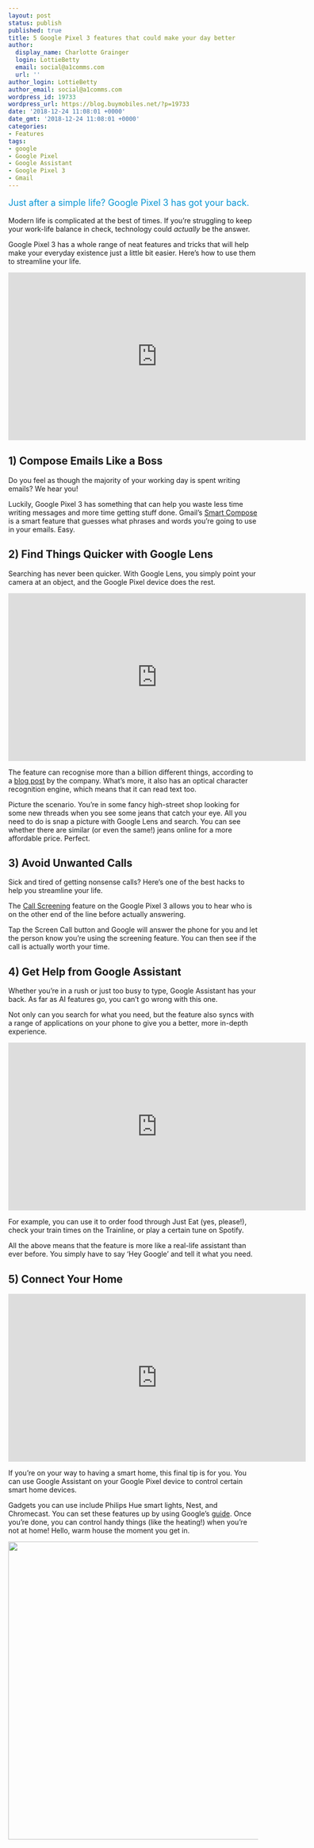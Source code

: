 ```yaml
---
layout: post
status: publish
published: true
title: 5 Google Pixel 3 features that could make your day better
author:
  display_name: Charlotte Grainger
  login: LottieBetty
  email: social@a1comms.com
  url: ''
author_login: LottieBetty
author_email: social@a1comms.com
wordpress_id: 19733
wordpress_url: https://blog.buymobiles.net/?p=19733
date: '2018-12-24 11:08:01 +0000'
date_gmt: '2018-12-24 11:08:01 +0000'
categories:
- Features
tags:
- google
- Google Pixel
- Google Assistant
- Google Pixel 3
- Gmail
---
```

<p><span class="postStandFirst" style="color: #0896d5; line-height: 26px; font-size: 18px;">Just after a simple life? Google Pixel 3 has got your back.</span></p>
<p>Modern life is complicated at the best of times. If you&rsquo;re struggling to keep your work-life balance in check, technology could <em>actually</em> be the answer.</p>
<p>Google Pixel 3 has a whole range of neat features and tricks that will help make your everyday existence just a little bit easier. Here&rsquo;s how to use them to streamline your life.</p>
<p><iframe src="https://www.youtube.com/embed/vKSA_idPZkc" width="600" height="338" frameborder="0" allowfullscreen="allowfullscreen"><span data-mce-type="bookmark" style="display: inline-block; width: 0px; overflow: hidden; line-height: 0;" class="mce_SELRES_start">﻿</span></iframe></p>
<h2>1) Compose Emails Like a Boss</h2>
<p>Do you feel as though the majority of your working day is spent writing emails? We hear you!</p>
<p>Luckily, Google Pixel 3 has something that can help you waste less time writing messages and more time getting stuff done. Gmail&rsquo;s <a href="https://www.blog.google/products/gmail/subject-write-emails-faster-smart-compose-gmail/" target="_blank" rel="noopener noreferrer">Smart Compose</a> is a smart feature that guesses what phrases and words you&rsquo;re going to use in your emails. Easy.</p>
<h2>2) Find Things Quicker with Google Lens</h2>
<p>Searching has never been quicker. With Google Lens, you simply point your camera at an object, and the Google Pixel device does the rest.</p>
<p><iframe src="https://www.youtube.com/embed/RiIE5GsiVWQ" width="600" height="338" frameborder="0" allowfullscreen="allowfullscreen"><span data-mce-type="bookmark" style="display: inline-block; width: 0px; overflow: hidden; line-height: 0;" class="mce_SELRES_start">﻿</span></iframe></p>
<p>The feature can recognise more than a billion different things, according to a <a href="https://www.blog.google/perspectives/aparna-chennapragada/google-lens-one-year/">blog post</a> by the company. What&rsquo;s more, it also has an optical character recognition engine, which means that it can read text too.</p>
<p>Picture the scenario. You&rsquo;re in some fancy high-street shop looking for some new threads when you see some jeans that catch your eye. All you need to do is snap a picture with Google Lens and search. You can see whether there are similar (or even the same!) jeans online for a more affordable price. Perfect.</p>
<h2>3) Avoid Unwanted Calls</h2>
<p>Sick and tired of getting nonsense calls? Here&rsquo;s one of the best hacks to help you streamline your life.</p>
<p>The <a href="https://support.google.com/phoneapp/answer/9118387?hl=en-GB" target="_blank" rel="noopener noreferrer">Call Screening</a> feature on the Google Pixel 3 allows you to hear who is on the other end of the line before actually answering.</p>
<p>Tap the Screen Call button and Google will answer the phone for you and let the person know you&rsquo;re using the screening feature. You can then see if the call is actually worth your time.</p>
<h2>4) Get Help from Google Assistant</h2>
<p>Whether you&rsquo;re in a rush or just too busy to type, Google Assistant has your back. As far as AI features go, you can&rsquo;t go wrong with this one.</p>
<p>Not only can you search for what you need, but the feature also syncs with a range of applications on your phone to give you a better, more in-depth experience.</p>
<p><iframe src="https://www.youtube.com/embed/FPfQMVf4vwQ" width="600" height="338" frameborder="0" allowfullscreen="allowfullscreen"></iframe></p>
<p>For example, you can use it to order food through Just Eat (yes, please!), check your train times on the Trainline, or play a certain tune on Spotify.</p>
<p>All the above means that the feature is more like a real-life assistant than ever before. You simply have to say &lsquo;Hey Google&rsquo; and tell it what you need.</p>
<h2>5) Connect Your Home</h2>
<p><iframe src="https://www.youtube.com/embed/xKYABI-dGEA" width="600" height="338" frameborder="0" allowfullscreen="allowfullscreen"><span data-mce-type="bookmark" style="display: inline-block; width: 0px; overflow: hidden; line-height: 0;" class="mce_SELRES_start">﻿</span></iframe></p>
<p>If you&rsquo;re on your way to having a smart home, this final tip is for you. You can use Google Assistant on your Google Pixel device to control certain smart home devices.</p>
<p>Gadgets you can use include Philips Hue smart lights, Nest, and Chromecast. You can set these features up by using Google&rsquo;s <a href="https://support.google.com/assistant/answer/7540702">guide</a>. Once you&rsquo;re done, you can control handy things (like the heating!) when you&rsquo;re not at home! Hello, warm house the moment you get in.</p>
<p><img class="aligncenter wp-image-19624 size-full" src="https://a1comms-blog-buymobiles.storage.googleapis.com/Google-Pixel-3-ad.jpg" alt="" width="600" height="600" /></p>
